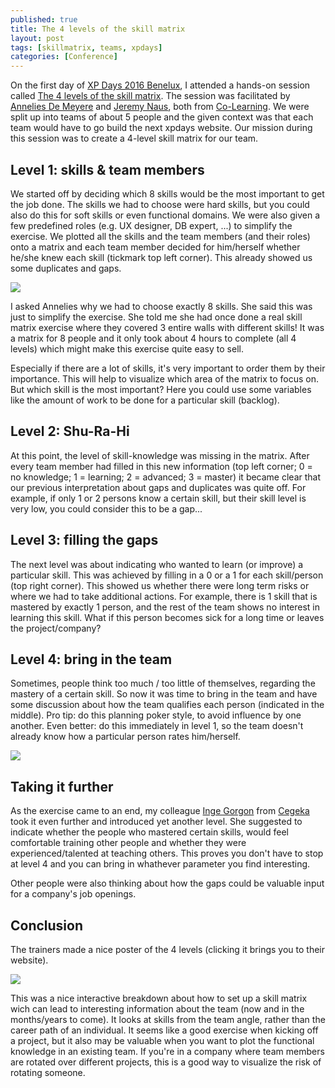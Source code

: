 ```yaml
---
published: true
title: The 4 levels of the skill matrix
layout: post
tags: [skillmatrix, teams, xpdays]
categories: [Conference]
---
```


On the first day of [XP Days 2016 Benelux](http://www.xpday.net/2016/), I attended a hands-on session called [The 4 levels of the skill matrix](http://www.xpday.net/2016/thursday/#session_412). 
The session was facilitated by [Annelies De Meyere](https://twitter.com/Endimi) and [Jeremy Naus](https://twitter.com/jermBE), both from [Co-Learning](https://co-learning.be/). 
We were split up into teams of about 5 people and the given context was that each team would have to go build the next xpdays website.
Our mission during this session was to create a 4-level skill matrix for our team.

## Level 1: skills & team members

We started off by deciding which 8 skills would be the most important to get the job done. 
The skills we had to choose were hard skills, but you could also do this for soft skills or even functional domains. 
We were also given a few predefined roles (e.g. UX designer, DB expert, ...) to simplify the exercise.
We plotted all the skills <!--more--> and the team members (and their roles) onto a matrix and each team member decided for him/herself whether he/she knew each skill (tickmark top left corner). 
This already showed us some duplicates and gaps.

![]({{site.url}}/public/assets/2016-11-27-skill-matrix/skill-matrix-level-1.jpg)

I asked Annelies why we had to choose exactly 8 skills. 
She said this was just to simplify the exercise. 
She told me she had once done a real skill matrix exercise where they covered 3 entire walls with different skills! 
It was a matrix for 8 people and it only took about 4 hours to complete (all 4 levels) which might make this exercise quite easy to sell.

Especially if there are a lot of skills, it's very important to order them by their importance. 
This will help to visualize which area of the matrix to focus on.
But which skill is the most important?
Here you could use some variables like the amount of work to be done for a particular skill (backlog).

## Level 2: Shu-Ra-Hi

At this point, the level of skill-knowledge was missing in the matrix.
After every team member had filled in this new information (top left corner; 0 = no knowledge; 1 = learning; 2 = advanced; 3 = master) it became clear that our previous interpretation about gaps and duplicates was quite off.
For example, if only 1 or 2 persons know a certain skill, but their skill level is very low, you could consider this to be a gap...

## Level 3: filling the gaps

The next level was about indicating who wanted to learn (or improve) a particular skill. This was achieved by filling in a 0 or a 1 for each skill/person (top right corner).
This showed us whether there were long term risks or where we had to take additional actions.
For example, there is 1 skill that is mastered by exactly 1 person, and the rest of the team shows no interest in learning this skill.
What if this person becomes sick for a long time or leaves the project/company?

## Level 4: bring in the team

Sometimes, people think too much / too little of themselves, regarding the mastery of a certain skill.
So now it was time to bring in the team and have some discussion about how the team qualifies each person (indicated in the middle).
Pro tip: do this planning poker style, to avoid influence by one another.
Even better: do this immediately in level 1, so the team doesn't already know how a particular person rates him/herself.

![]({{site.url}}/public/assets/2016-11-27-skill-matrix/skill-matrix-level-4.jpg)

## Taking it further

As the exercise came to an end, my colleague [Inge Gorgon](https://twitter.com/IngeGorgon) from [Cegeka](https://www.cegeka.com) took it even further and introduced yet another level.
She suggested to indicate whether the people who mastered certain skills, would feel comfortable training other people and whether they were experienced/talented at teaching others.
This proves you don't have to stop at level 4 and you can bring in whathever parameter you find interesting.

Other people were also thinking about how the gaps could be valuable input for a company's job openings.

## Conclusion

The trainers made a nice poster of the 4 levels (clicking it brings you to their website).

[![]({{site.url}}/public/assets/2016-11-27-skill-matrix/skill-matrix-poster.jpg)](https://co-learning.be/)

This was a nice interactive breakdown about how to set up a skill matrix wich can lead to interesting information about the team (now and in the months/years to come).
It looks at skills from the team angle, rather than the career path of an individual.
It seems like a good exercise when kicking off a project, but it also may be valuable when you want to plot the functional knowledge in an existing team.
If you're in a company where team members are rotated over different projects, this is a good way to visualize the risk of rotating someone.